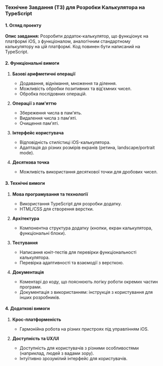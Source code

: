 ### Технічне Завдання (ТЗ) для Розробки Калькулятора на TypeScript

#### 1. Огляд проекту

**Опис завдання:** Розробити додаток-калькулятор, що функціонує на платформі iOS, з функціоналом, аналогічним стандартному калькулятору на цій платформі. Код повинен бути написаний на  TypeScript.

#### 2. Функціональні вимоги

1. **Базові арифметичні операції**
   - Додавання, віднімання, множення та ділення.
   - Можливість обробки позитивних та від'ємних чисел.
   - Обробка послідовних операцій.

2. **Операції з пам'яттю**
   - Збереження числа в пам'ять.
   - Видалення числа з пам'яті.
   - Очищення пам'яті.

3. **Інтерфейс користувача**
   - Відповідність стилістиці iOS-калькулятора.
   - Адаптація до різних розмірів екранів (ретина, landscape/portrait mode).

4. **Десяткова точка**
   - Можливість використання десяткової точки для дробових чисел.

#### 3. Технічні вимоги

1. **Мова програмування та технології**
   - Використання TypeScript для розробки додатку.
   - HTML/CSS для створення верстки.

2. **Архітектура**
   - Компонентна структура додатку (кнопки, екран калькулятора, функціональні блоки).

3. **Тестування**
   - Написання юніт-тестів для перевірки функціональності калькулятора.
   - Перевірка адаптивності та взаємодії з версткою.

4. **Документація**
   - Коментарі до коду, що пояснюють логіку роботи окремих частин програми.
   - Документація з використанням: інструкція з користування для інших розробників.

#### 4. Додаткові вимоги

1. **Крос-платформеність**
   - Гармонійна робота на різних пристроях під управлінням iOS.

2. **Доступність та UX/UI**
   - Доступність для користувачів з різними особливостями (наприклад, людей з вадами зору).
   - Інтуїтивно зрозумілий інтерфейс для користувачів.


